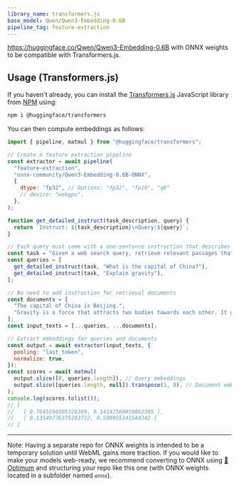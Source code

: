 ```yaml
---
library_name: transformers.js
base_model: Qwen/Qwen3-Embedding-0.6B
pipeline_tag: feature-extraction
---
```


https://huggingface.co/Qwen/Qwen3-Embedding-0.6B with ONNX weights to be compatible with Transformers.js.

## Usage (Transformers.js)

If you haven't already, you can install the [Transformers.js](https://huggingface.co/docs/transformers.js) JavaScript library from [NPM](https://www.npmjs.com/package/@huggingface/transformers) using:
```bash
npm i @huggingface/transformers
```

You can then compute embeddings as follows:
```js
import { pipeline, matmul } from "@huggingface/transformers";

// Create a feature extraction pipeline
const extractor = await pipeline(
  "feature-extraction",
  "onnx-community/Qwen3-Embedding-0.6B-ONNX",
  {
    dtype: "fp32", // Options: "fp32", "fp16", "q8"
    // device: "webgpu",
  },
);

function get_detailed_instruct(task_description, query) {
  return `Instruct: ${task_description}\nQuery:${query}`;
}

// Each query must come with a one-sentence instruction that describes the task
const task = "Given a web search query, retrieve relevant passages that answer the query";
const queries = [
  get_detailed_instruct(task, "What is the capital of China?"),
  get_detailed_instruct(task, "Explain gravity"),
];

// No need to add instruction for retrieval documents
const documents = [
  "The capital of China is Beijing.",
  "Gravity is a force that attracts two bodies towards each other. It gives weight to physical objects and is responsible for the movement of planets around the sun.",
];
const input_texts = [...queries, ...documents];

// Extract embeddings for queries and documents
const output = await extractor(input_texts, {
  pooling: "last_token",
  normalize: true,
});
const scores = await matmul(
  output.slice([0, queries.length]), // Query embeddings
  output.slice([queries.length, null]).transpose(1, 0), // Document embeddings
);
console.log(scores.tolist());
// [
//   [ 0.7645590305328369, 0.14142560958862305 ],
//   [ 0.13549776375293732, 0.599955141544342 ]
// ]
```

---

Note: Having a separate repo for ONNX weights is intended to be a temporary solution until WebML gains more traction. If you would like to make your models web-ready, we recommend converting to ONNX using [🤗 Optimum](https://huggingface.co/docs/optimum/index) and structuring your repo like this one (with ONNX weights located in a subfolder named `onnx`).